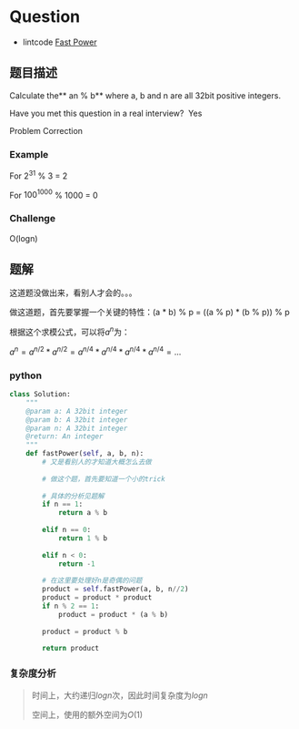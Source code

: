 # Question

- lintcode [Fast Power](https://www.lintcode.com/problem/fast-power/description)

## 题目描述

Calculate the** an % b** where a, b and n are all 32bit positive integers.

Have you met this question in a real interview?  Yes

Problem Correction

### Example

For $2^{31}$ % 3 = 2

For $100^{1000}$ % 1000 = 0

### Challenge

O(logn)

## 题解

这道题没做出来，看别人才会的。。。

做这道题，首先要掌握一个关键的特性：(a * b) % p = ((a % p) * (b % p)) % p

根据这个求模公式，可以将$a^n$为：

$a^n = a^{n/2} * a^{n/2} = a^{n/4} * a^{n/4} * a^{n/4} * a^{n/4} = ...$

### python

```python
class Solution:
    """
    @param a: A 32bit integer
    @param b: A 32bit integer
    @param n: A 32bit integer
    @return: An integer
    """
    def fastPower(self, a, b, n):
        # 又是看别人的才知道大概怎么去做
        
        # 做这个题，首先要知道一个小的trick
        
        # 具体的分析见题解
        if n == 1:
            return a % b
        
        elif n == 0:
            return 1 % b
            
        elif n < 0:
            return -1
        
        # 在这里要处理好n是奇偶的问题
        product = self.fastPower(a, b, n//2)
        product = product * product
        if n % 2 == 1:
            product = product * (a % b)
            
        product = product % b
        
        return product

```

### 复杂度分析

> 时间上，大约递归$logn$次，因此时间复杂度为$logn$
>
> 空间上，使用的额外空间为$O(1)$

